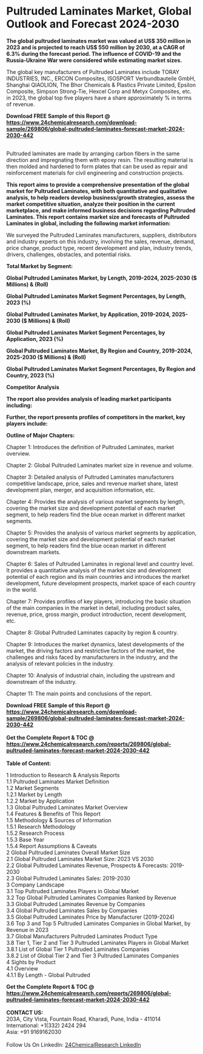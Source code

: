 <h1>Pultruded Laminates Market, Global Outlook and Forecast 2024-2030</h1><p><strong>The global pultruded laminates market was valued at US$ 350 million in 2023 and is projected to reach US$ 550 million by 2030, at a CAGR of 6.3% during the forecast period. The influence of COVID-19 and the Russia-Ukraine War were considered while estimating market sizes.</strong></p><p>
</p><p>The global key manufacturers of Pultruded Laminates include TORAY INDUSTRIES, INC., ERCON Composites, ISOSPORT Verbundbauteile GmbH, Shanghai QIAOLION, The Bhor Chemicals &amp; Plastics Private Limited, Epsilon Composite, Simpson Strong-Tie, Hexcel Corp and Metyx Composites, etc. in 2023, the global top five players have a share approximately % in terms of revenue.</p><div><b>Download FREE Sample of this Report @ 
            <a href="https://www.24chemicalresearch.com/download-sample/269806/global-pultruded-laminates-forecast-market-2024-2030-442">
            https://www.24chemicalresearch.com/download-sample/269806/global-pultruded-laminates-forecast-market-2024-2030-442</a></b></div><br><p>
Pultruded laminates are made by arranging carbon fibers in the same direction and impregnating them with epoxy resin. The resulting material is then molded and hardened to form plates that can be used as repair and reinforcement materials for civil engineering and construction projects.</p><p>
<strong>This report aims to provide a comprehensive presentation of the global market for Pultruded Laminates, with both quantitative and qualitative analysis, to help readers develop business/growth strategies, assess the market competitive situation, analyze their position in the current marketplace, and make informed business decisions regarding Pultruded Laminates. This report contains market size and forecasts of Pultruded Laminates in global, including the following market information:</strong></p><p>
</p><p>
</p><p>We surveyed the Pultruded Laminates manufacturers, suppliers, distributors and industry experts on this industry, involving the sales, revenue, demand, price change, product type, recent development and plan, industry trends, drivers, challenges, obstacles, and potential risks.</p><p>
<strong>Total Market by Segment:</strong></p><p>
<strong>Global Pultruded Laminates Market, by Length, 2019-2024, 2025-2030 ($ Millions) &amp; (Roll)</strong></p><p>
<strong>Global Pultruded Laminates Market Segment Percentages, by Length, 2023 (%)</strong></p><p>
</p><p>
<strong>Global Pultruded Laminates Market, by Application, 2019-2024, 2025-2030 ($ Millions) &amp; (Roll)</strong></p><p>
<strong>Global Pultruded Laminates Market Segment Percentages, by Application, 2023 (%)</strong></p><p>
</p><p>
<strong>Global Pultruded Laminates Market, By Region and Country, 2019-2024, 2025-2030 ($ Millions) &amp; (Roll)</strong></p><p>
<strong>Global Pultruded Laminates Market Segment Percentages, By Region and Country, 2023 (%)</strong></p><p>
</p><p>
<strong>Competitor Analysis</strong></p><p>
<strong>The report also provides analysis of leading market participants including:</strong></p><p>
</p><p>
<strong>Further, the report presents profiles of competitors in the market, key players include:</strong></p><p>
</p><p>
</p><p><strong>Outline of Major Chapters:</strong></p><p>
Chapter 1: Introduces the definition of Pultruded Laminates, market overview.</p><p>
Chapter 2: Global Pultruded Laminates market size in revenue and volume.</p><p>
Chapter 3: Detailed analysis of Pultruded Laminates manufacturers competitive landscape, price, sales and revenue market share, latest development plan, merger, and acquisition information, etc.</p><p>
Chapter 4: Provides the analysis of various market segments by length, covering the market size and development potential of each market segment, to help readers find the blue ocean market in different market segments.</p><p>
Chapter 5: Provides the analysis of various market segments by application, covering the market size and development potential of each market segment, to help readers find the blue ocean market in different downstream markets.</p><p>
Chapter 6: Sales of Pultruded Laminates in regional level and country level. It provides a quantitative analysis of the market size and development potential of each region and its main countries and introduces the market development, future development prospects, market space of each country in the world.</p><p>
Chapter 7: Provides profiles of key players, introducing the basic situation of the main companies in the market in detail, including product sales, revenue, price, gross margin, product introduction, recent development, etc.</p><p>
Chapter 8: Global Pultruded Laminates capacity by region &amp; country.</p><p>
Chapter 9: Introduces the market dynamics, latest developments of the market, the driving factors and restrictive factors of the market, the challenges and risks faced by manufacturers in the industry, and the analysis of relevant policies in the industry.</p><p>
Chapter 10: Analysis of industrial chain, including the upstream and downstream of the industry.</p><p>
Chapter 11: The main points and conclusions of the report.</p><div><b>Download FREE Sample of this Report @ 
            <a href="https://www.24chemicalresearch.com/download-sample/269806/global-pultruded-laminates-forecast-market-2024-2030-442">
            https://www.24chemicalresearch.com/download-sample/269806/global-pultruded-laminates-forecast-market-2024-2030-442</a></b></div><br><div><b>Get the Complete Report & TOC @ 
            <a href="https://www.24chemicalresearch.com/reports/269806/global-pultruded-laminates-forecast-market-2024-2030-442">
            https://www.24chemicalresearch.com/reports/269806/global-pultruded-laminates-forecast-market-2024-2030-442</a></b></div><br>
            <b>Table of Content:</b><p>1 Introduction to Research & Analysis Reports<br />
    1.1 Pultruded Laminates Market Definition<br />
    1.2 Market Segments<br />
        1.2.1 Market by Length<br />
        1.2.2 Market by Application<br />
    1.3 Global Pultruded Laminates Market Overview<br />
    1.4 Features & Benefits of This Report<br />
    1.5 Methodology & Sources of Information<br />
        1.5.1 Research Methodology<br />
        1.5.2 Research Process<br />
        1.5.3 Base Year<br />
        1.5.4 Report Assumptions & Caveats<br />
2 Global Pultruded Laminates Overall Market Size<br />
    2.1 Global Pultruded Laminates Market Size: 2023 VS 2030<br />
    2.2 Global Pultruded Laminates Revenue, Prospects & Forecasts: 2019-2030<br />
    2.3 Global Pultruded Laminates Sales: 2019-2030<br />
3 Company Landscape<br />
    3.1 Top Pultruded Laminates Players in Global Market<br />
    3.2 Top Global Pultruded Laminates Companies Ranked by Revenue<br />
    3.3 Global Pultruded Laminates Revenue by Companies<br />
    3.4 Global Pultruded Laminates Sales by Companies<br />
    3.5 Global Pultruded Laminates Price by Manufacturer (2019-2024)<br />
    3.6 Top 3 and Top 5 Pultruded Laminates Companies in Global Market, by Revenue in 2023<br />
    3.7 Global Manufacturers Pultruded Laminates Product Type<br />
    3.8 Tier 1, Tier 2 and Tier 3 Pultruded Laminates Players in Global Market<br />
        3.8.1 List of Global Tier 1 Pultruded Laminates Companies<br />
        3.8.2 List of Global Tier 2 and Tier 3 Pultruded Laminates Companies<br />
4 Sights by Product<br />
    4.1 Overview<br />
        4.1.1 By Length - Global Pultruded</p><div><b>Get the Complete Report & TOC @ 
            <a href="https://www.24chemicalresearch.com/reports/269806/global-pultruded-laminates-forecast-market-2024-2030-442">
            https://www.24chemicalresearch.com/reports/269806/global-pultruded-laminates-forecast-market-2024-2030-442</a></b></div><br><b>CONTACT US:</b><br>
            203A, City Vista, Fountain Road, Kharadi, Pune, India - 411014<br>
            International: +1(332) 2424 294<br>
            Asia: +91 9169162030 <br><br>
            Follow Us On LinkedIn: <a href="https://www.linkedin.com/company/24chemicalresearch/">24ChemicalResearch LinkedIn</a>